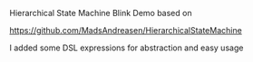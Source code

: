 Hierarchical State Machine Blink Demo based on

https://github.com/MadsAndreasen/HierarchicalStateMachine

I added some DSL expressions for abstraction and easy usage

